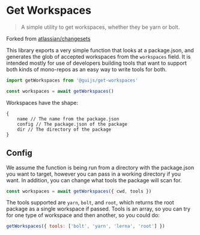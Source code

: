 # Get Workspaces

> A simple utility to get workspaces, whether they be yarn or bolt.

Forked from [atlassian/changesets](
https://github.com/atlassian/changesets/tree/master/packages/get-workspaces
)

This library exports a very simple function that looks at a package.json, and generates
the glob of accepted workspaces from the `workspaces` field. It is intended mostly for
use of developers building tools that want to support both kinds of mono-repos as an easy
way to write tools for both.

```javascript
import getWorkspaces from '@guijs/get-workspaces'

const workspaces = await getWorkspaces()
```

Workspaces have the shape:

```
{
    name // The name from the package.json
    config // The package.json of the package
    dir // The directory of the package
}
```

## Config

We assume the function is being run from a directory with the package.json you want to target,
however you can pass in a working directory if you want. In addition, you can change what tools
the package will scan for.

```javascript
const workspaces = await getWorkspaces({ cwd, tools })
```

The tools supported are `yarn`, `bolt`, and `root`, which returns the root package as a single workspace if passed.
Tools is an array, so you can try for one type of workspace and then another, so you could do:

```javascript
getWorkspaces({ tools: ['bolt', 'yarn', 'lerna', 'root'] })
```
